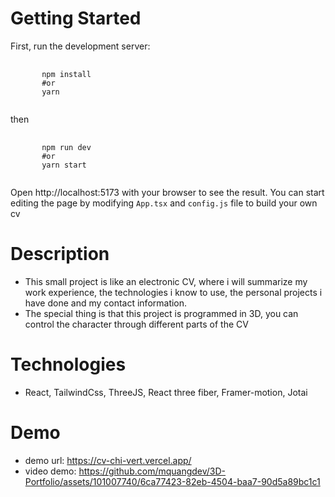 # Getting Started

First, run the development server:
<pre>
    <code>
       npm install 
       #or
       yarn
    </code>
</pre>
then
<pre>
    <code>
       npm run dev
       #or
       yarn start
    </code>
</pre>

Open http://localhost:5173 with your browser to see the result.
You can start editing the page by modifying <code>App.tsx</code> and <code>config.js</code> file to build your own cv

# Description

- This small project is like an electronic CV, where i will summarize my work experience, the technologies i know to use, the personal projects i have done and my contact information.
- The special thing is that this project is programmed in 3D, you can control the character through different parts of the CV

# Technologies

- React, TailwindCss, ThreeJS, React three fiber, Framer-motion, Jotai

# Demo
- demo url: https://cv-chi-vert.vercel.app/ 
- video demo: https://github.com/mquangdev/3D-Portfolio/assets/101007740/6ca77423-82eb-4504-baa7-90d5a89bc1c1
